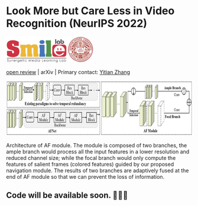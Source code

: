 # Look More but Care Less in Video Recognition (NeurIPS 2022)

<div align="left">
    <a><img src="fig/smile.png"  height="70px" ></a>
    <a><img src="fig/neu.png"  height="70px" ></a>
</div>

 [open review](https://openreview.net/forum?id=owZdBnUiw2) | arXiv | Primary contact: [Yitian Zhang](mailto:markcheung9248@gmail.com)

<div align="center">
  <img src="fig/intro.jpeg" width="850px" height="150px">
</div>

Architecture of AF module. The module is composed of two branches, the ample branch would process all the input features in a lower resolution and reduced channel size; while the focal branch would only compute the features of salient frames (colored features) guided by our proposed navigation module. The results of two branches are adaptively fused at the end of AF module so that we can prevent the loss of information.

## Code will be available soon. :monkey::monkey::monkey: